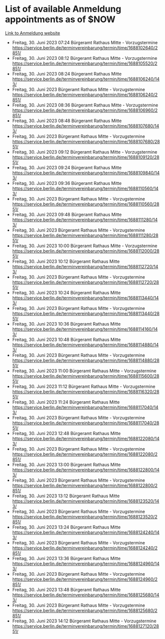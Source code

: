 # List of available Anmeldung appointments as of $NOW
[Link to Anmeldung website](https://service.berlin.de/terminvereinbarung/termin/tag.php?termin=1&anliegen[]=120686&dienstleisterlist=122210,122217,327316,122219,327312,122227,327314,122231,327346,122243,327348,122254,122252,329742,122260,329745,122262,329748,122271,327278,122273,327274,122277,327276,330436,122280,327294,122282,327290,122284,327292,122291,327270,122285,327266,122286,327264,122296,327268,150230,329760,122297,327286,122294,327284,122312,329763,122314,329775,122304,327330,122311,327334,122309,327332,317869,122281,327352,122279,329772,122283,122276,327324,122274,327326,122267,329766,122246,327318,122251,327320,122257,327322,122208,327298,122226,327300&herkunft=http%3A%2F%2Fservice.berlin.de%2Fdienstleistung%2F120686%2F)
- Freitag, 30. Juni 2023 07:24 Bürgeramt Rathaus Mitte - Vorzugstermine https://service.berlin.de/terminvereinbarung/termin/time/1688102640/2851/
- Freitag, 30. Juni 2023 08:12 Bürgeramt Rathaus Mitte - Vorzugstermine https://service.berlin.de/terminvereinbarung/termin/time/1688105520/2851/
- Freitag, 30. Juni 2023 08:24 Bürgeramt Rathaus Mitte https://service.berlin.de/terminvereinbarung/termin/time/1688106240/143/
- Freitag, 30. Juni 2023  Bürgeramt Rathaus Mitte - Vorzugstermine https://service.berlin.de/terminvereinbarung/termin/time/1688106240/2851/
- Freitag, 30. Juni 2023 08:36 Bürgeramt Rathaus Mitte - Vorzugstermine https://service.berlin.de/terminvereinbarung/termin/time/1688106960/2851/
- Freitag, 30. Juni 2023 08:48 Bürgeramt Rathaus Mitte https://service.berlin.de/terminvereinbarung/termin/time/1688107680/143/
- Freitag, 30. Juni 2023  Bürgeramt Rathaus Mitte - Vorzugstermine https://service.berlin.de/terminvereinbarung/termin/time/1688107680/2851/
- Freitag, 30. Juni 2023 09:12 Bürgeramt Rathaus Mitte - Vorzugstermine https://service.berlin.de/terminvereinbarung/termin/time/1688109120/2851/
- Freitag, 30. Juni 2023 09:24 Bürgeramt Rathaus Mitte https://service.berlin.de/terminvereinbarung/termin/time/1688109840/143/
- Freitag, 30. Juni 2023 09:36 Bürgeramt Rathaus Mitte https://service.berlin.de/terminvereinbarung/termin/time/1688110560/143/
- Freitag, 30. Juni 2023  Bürgeramt Rathaus Mitte - Vorzugstermine https://service.berlin.de/terminvereinbarung/termin/time/1688110560/2851/
- Freitag, 30. Juni 2023 09:48 Bürgeramt Rathaus Mitte https://service.berlin.de/terminvereinbarung/termin/time/1688111280/143/
- Freitag, 30. Juni 2023  Bürgeramt Rathaus Mitte - Vorzugstermine https://service.berlin.de/terminvereinbarung/termin/time/1688111280/2851/
- Freitag, 30. Juni 2023 10:00 Bürgeramt Rathaus Mitte - Vorzugstermine https://service.berlin.de/terminvereinbarung/termin/time/1688112000/2851/
- Freitag, 30. Juni 2023 10:12 Bürgeramt Rathaus Mitte https://service.berlin.de/terminvereinbarung/termin/time/1688112720/143/
- Freitag, 30. Juni 2023  Bürgeramt Rathaus Mitte - Vorzugstermine https://service.berlin.de/terminvereinbarung/termin/time/1688112720/2851/
- Freitag, 30. Juni 2023 10:24 Bürgeramt Rathaus Mitte https://service.berlin.de/terminvereinbarung/termin/time/1688113440/143/
- Freitag, 30. Juni 2023  Bürgeramt Rathaus Mitte - Vorzugstermine https://service.berlin.de/terminvereinbarung/termin/time/1688113440/2851/
- Freitag, 30. Juni 2023 10:36 Bürgeramt Rathaus Mitte https://service.berlin.de/terminvereinbarung/termin/time/1688114160/143/
- Freitag, 30. Juni 2023 10:48 Bürgeramt Rathaus Mitte https://service.berlin.de/terminvereinbarung/termin/time/1688114880/143/
- Freitag, 30. Juni 2023  Bürgeramt Rathaus Mitte - Vorzugstermine https://service.berlin.de/terminvereinbarung/termin/time/1688114880/2851/
- Freitag, 30. Juni 2023 11:00 Bürgeramt Rathaus Mitte - Vorzugstermine https://service.berlin.de/terminvereinbarung/termin/time/1688115600/2851/
- Freitag, 30. Juni 2023 11:12 Bürgeramt Rathaus Mitte - Vorzugstermine https://service.berlin.de/terminvereinbarung/termin/time/1688116320/2851/
- Freitag, 30. Juni 2023 11:24 Bürgeramt Rathaus Mitte https://service.berlin.de/terminvereinbarung/termin/time/1688117040/143/
- Freitag, 30. Juni 2023  Bürgeramt Rathaus Mitte - Vorzugstermine https://service.berlin.de/terminvereinbarung/termin/time/1688117040/2851/
- Freitag, 30. Juni 2023 12:48 Bürgeramt Rathaus Mitte https://service.berlin.de/terminvereinbarung/termin/time/1688122080/143/
- Freitag, 30. Juni 2023  Bürgeramt Rathaus Mitte - Vorzugstermine https://service.berlin.de/terminvereinbarung/termin/time/1688122080/2851/
- Freitag, 30. Juni 2023 13:00 Bürgeramt Rathaus Mitte https://service.berlin.de/terminvereinbarung/termin/time/1688122800/143/
- Freitag, 30. Juni 2023  Bürgeramt Rathaus Mitte - Vorzugstermine https://service.berlin.de/terminvereinbarung/termin/time/1688122800/2851/
- Freitag, 30. Juni 2023 13:12 Bürgeramt Rathaus Mitte https://service.berlin.de/terminvereinbarung/termin/time/1688123520/143/
- Freitag, 30. Juni 2023  Bürgeramt Rathaus Mitte - Vorzugstermine https://service.berlin.de/terminvereinbarung/termin/time/1688123520/2851/
- Freitag, 30. Juni 2023 13:24 Bürgeramt Rathaus Mitte https://service.berlin.de/terminvereinbarung/termin/time/1688124240/143/
- Freitag, 30. Juni 2023  Bürgeramt Rathaus Mitte - Vorzugstermine https://service.berlin.de/terminvereinbarung/termin/time/1688124240/2851/
- Freitag, 30. Juni 2023 13:36 Bürgeramt Rathaus Mitte https://service.berlin.de/terminvereinbarung/termin/time/1688124960/143/
- Freitag, 30. Juni 2023  Bürgeramt Rathaus Mitte - Vorzugstermine https://service.berlin.de/terminvereinbarung/termin/time/1688124960/2851/
- Freitag, 30. Juni 2023 13:48 Bürgeramt Rathaus Mitte https://service.berlin.de/terminvereinbarung/termin/time/1688125680/143/
- Freitag, 30. Juni 2023  Bürgeramt Rathaus Mitte - Vorzugstermine https://service.berlin.de/terminvereinbarung/termin/time/1688125680/2851/
- Freitag, 30. Juni 2023 14:12 Bürgeramt Rathaus Mitte - Vorzugstermine https://service.berlin.de/terminvereinbarung/termin/time/1688127120/2851/

